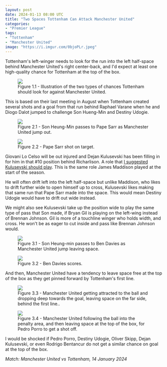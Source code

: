 ```yaml
---
layout: post
date: 2024-01-13 08:00 UTC
title: "Two Spaces Tottenham Can Attack Manchester United"
categories:
- "Premier League"
tags:
- "Tottenham"
- "Manchester United"
image: "https://i.imgur.com/0bjoPLr.jpeg"
---
```


Tottenham's left-winger needs to look for the run into the left half-space behind Manchester United's right center-back, and I'd expect at least one high-quality chance for Tottenham at the top of the box.

<!---more--->

<figure>
    <img src="https://i.imgur.com/0bjoPLr.jpeg">
    <figcaption>Figure 1.1 - Illustration of the two types of chances Tottenham should look for against Manchester United.</figcaption>
</figure> 

This is based on their last meeting in August when Tottenham created several shots and a goal from that run behind Raphael Varane when he and Diogo Dalot jumped to challenge Son Hueng-Min and Destiny Udogie.

<figure>
    <img src="https://i.imgur.com/Bi52DeJ.jpeg">
    <figcaption>Figure 2.1 - Son Heung-Min passes to Pape Sarr as Manchester United jump out.</figcaption>
</figure> 

<figure>
    <img src="https://i.imgur.com/MxO3RNx.jpeg">
    <figcaption>Figure 2.2 - Pape Sarr shot on target.</figcaption>
</figure> 

Giovani Lo Celso will be out injured and Dejan Kulusevski has been filling in for him in that #10 position behind Richarlison. A role that [I suggested Kulusevski should play](https://tacticsjournal.com/2023/11/12/tottenham-needs-dejan-kulusevski-in-the-middle-of-the-pitch/). This is the same role James Maddison played at the start of the season. 

He will often drift left into the left half-space but unlike Maddison, who likes to drift further wide to open himself up to cross, Kulusevski likes making that same run that Pape Sarr made into the space. This would mean Destiny Udogie would have to drift out wide instead. 

We might also see Kulusevski take up the position wide to play the same type of pass that Son made, if Bryan Gil is playing on the left-wing instead of Brennan Johnson. Gil is more of a touchline winger who holds width, and cross. He won't be as eager to cut inside and pass like Brennan Johnson would.

<figure>
    <img src="https://i.imgur.com/7yuQhpP.jpeg">
    <figcaption>Figure 3.1 - Son Heung-min passes to Ben Davies as Manchester United jump leaving space.</figcaption>
</figure> 

<figure>
    <img src="https://i.imgur.com/zXxX6Jx.jpeg">
    <figcaption>Figure 3.2 - Ben Davies scores.</figcaption>
</figure> 

And then, Manchester United have a tendency to leave space free at the top of the box as they get pinned forward by Tottenham's first line.

<figure>
    <img src="https://i.imgur.com/tG2XoHp.jpeg">
    <figcaption>Figure 3.3 - Manchester United getting attracted to the ball and dropping deep towards the goal, leaving space on the far side, behind the first line..</figcaption>
</figure> 

<figure>
    <img src="https://i.imgur.com/xblKmeb.jpeg">
    <figcaption>Figure 3.4 - Manchester United following the ball into the penalty area, and then leaving space at the top of the box, for Pedro Porro to get a shot off.</figcaption>
</figure> 

I would be shocked if Pedro Porro, Destiny Udogie, Oliver Skipp, Dejan Kulusevski, or even Rodrigo Bentancur do not get a similar chance on goal at the top of the box.

*Match: Manchester United vs Tottenham, 14 January 2024*